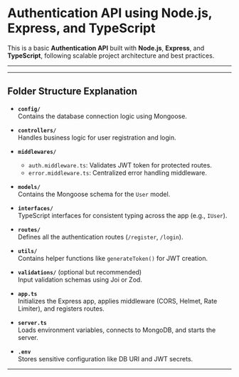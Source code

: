 #  Authentication API using Node.js, Express, and TypeScript

This is a basic **Authentication API** built with **Node.js**, **Express**, and **TypeScript**, following scalable project architecture and best practices.

---

---

## Folder Structure Explanation

- **`config/`**  
  Contains the database connection logic using Mongoose.

- **`controllers/`**  
  Handles business logic for user registration and login.

- **`middlewares/`**
  - `auth.middleware.ts`: Validates JWT token for protected routes.
  - `error.middleware.ts`: Centralized error handling middleware.

- **`models/`**  
  Contains the Mongoose schema for the `User` model.

- **`interfaces/`**  
  TypeScript interfaces for consistent typing across the app (e.g., `IUser`).

- **`routes/`**  
  Defines all the authentication routes (`/register`, `/login`).

- **`utils/`**  
  Contains helper functions like `generateToken()` for JWT creation.

- **`validations/`** (optional but recommended)  
  Input validation schemas using Joi or Zod.

- **`app.ts`**  
  Initializes the Express app, applies middleware (CORS, Helmet, Rate Limiter), and registers routes.

- **`server.ts`**  
  Loads environment variables, connects to MongoDB, and starts the server.

- **`.env`**  
  Stores sensitive configuration like DB URI and JWT secrets.

---
